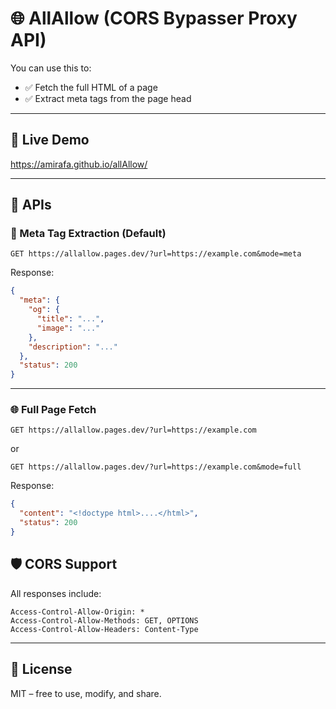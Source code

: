 # 🌐 AllAllow (CORS Bypasser Proxy API)

You can use this to:

- ✅ Fetch the full HTML of a page
- ✅ Extract meta tags from the page head

---

## 🚀 Live Demo
https://amirafa.github.io/allAllow/


---

## 🔧 APIs

### 🧠 Meta Tag Extraction (Default)

```
GET https://allallow.pages.dev/?url=https://example.com&mode=meta
```

Response:

```json
{
  "meta": {
    "og": {
      "title": "...",
      "image": "..."
    },
    "description": "..."
  },
  "status": 200
}
```

---

### 🌐 Full Page Fetch

```
GET https://allallow.pages.dev/?url=https://example.com
```

or

```
GET https://allallow.pages.dev/?url=https://example.com&mode=full
```

Response:

```json
{
  "content": "<!doctype html>....</html>",
  "status": 200
}
```

## 🛡 CORS Support

All responses include:

```
Access-Control-Allow-Origin: *
Access-Control-Allow-Methods: GET, OPTIONS
Access-Control-Allow-Headers: Content-Type
```

---

## 📃 License

MIT – free to use, modify, and share.
